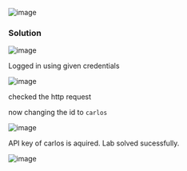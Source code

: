 ![image](https://github.com/RahulMMenon011/PortSwigger_Labs/assets/140642506/fa60bcee-913a-4a00-8ccf-149b60d81185)

### Solution

![image](https://github.com/RahulMMenon011/PortSwigger_Labs/assets/140642506/557aaeed-5bb5-4d7e-94aa-28b67434190c)

Logged in using given credentials

![image](https://github.com/RahulMMenon011/PortSwigger_Labs/assets/140642506/ede02581-0ea8-49d6-8df1-4a242ef510d3)

checked the http request

now changing the id to `carlos`

![image](https://github.com/RahulMMenon011/PortSwigger_Labs/assets/140642506/854985a1-eb2f-4082-b11d-c57c3cc68b7b)

API key of carlos is aquired. Lab solved sucessfully.

![image](https://github.com/RahulMMenon011/PortSwigger_Labs/assets/140642506/01ce246a-3729-48a8-a0ad-71e3eb6b1efa)
